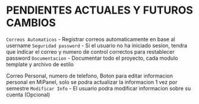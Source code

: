 # PENDIENTES ACTUALES Y FUTUROS CAMBIOS
`Correos Automaticos` - Registrar correos automaticamente en base al username
`Seguridad password` - Si el usuario no ha iniciado sesion, tendra que indicar el correo y numero de control correctos para restablecer password
`Documentacion` - Documentar todo el proyecto, cada modulo template y archivo de estilo
<!-- `Adaptabilidad`- Sea adaptable a cualquier tipo de pantalla -->
<!-- `Ordenar archivos` - Re ordenar todos los archivos templates y sus hojas de estilo -->
<!-- `Restablecer password`- Restablecer contraseña sin autenticar solo si el usuario ya inició sesion -->
<!-- `Restructurar bdd`- Reconstruir la bdd con MySQL, unicamente valores validos -->

Correo Personal, numero de telefono, Boton para editar informacion personal en MiPanel, solo se podra actualizar la informacion 1 vez por semestre
`Modificar Info` - El usuario podra modificar informacion sobre su cuenta (Opcional)